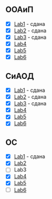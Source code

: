 ## ООАиП  

- [x] [Lab1](https://github.com/unshame/VSRepos/tree/master/OOP/Lab1-Classes) - сдана   
- [x] [Lab2](https://github.com/unshame/VSRepos/tree/master/OOP/Lab2-Inheretance) - сдана  
- [x] [Lab3](https://github.com/unshame/VSRepos/tree/master/OOP/Lab3-Factories) - сдана    
- [x] [Lab4](https://github.com/unshame/VSRepos/tree/master/OOP/Lab4-STLContainers)  
- [x] [Lab5](https://github.com/unshame/VSRepos/tree/master/OOP/Lab5-CSharp)  
- [x] [Lab6](https://github.com/unshame/VSRepos/tree/master/OOP/Lab6-GUI)  

## СиАОД  

- [x] [Lab1](https://github.com/unshame/VSRepos/tree/master/DATA/Lab1-Lists) - сдана  
- [x] [Lab2](https://github.com/unshame/VSRepos/tree/master/DATA/Lab2-BinaryTrees) - сдана  
- [x] [Lab3](https://github.com/unshame/VSRepos/tree/master/DATA/Lab3-Sorting) - сдана  
- [x] [Lab4](https://github.com/unshame/VSRepos/tree/master/DATA/Lab4-Hashing)    
- [x] [Lab5](https://github.com/unshame/VSRepos/tree/master/DATA/Lab5-Combinatorics)    
- [x] [Lab6](https://github.com/unshame/VSRepos/tree/master/DATA/Lab6-Heuristics)    

## ОС  

- [x] [Lab1](https://github.com/unshame/VSRepos/tree/master/OS/Lab1-Spy++) - сдана  
- [x] [Lab2](https://github.com/unshame/VSRepos/tree/master/OS/Lab2-BatchFiles)    
- [ ] Lab3   
- [x] [Lab4](https://github.com/unshame/VSRepos/tree/master/OS/Lab4-Threads1)    
- [x] [Lab5](https://github.com/unshame/VSRepos/tree/master/OS/Lab5-Threads2)    
- [ ] [Lab6](https://github.com/unshame/VSRepos/tree/master/OS/Lab6-SystemMonitoring)    
